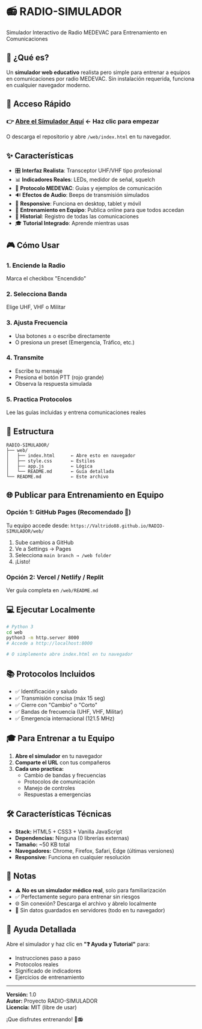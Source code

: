 # 📻 RADIO-SIMULADOR
Simulador Interactivo de Radio MEDEVAC para Entrenamiento en Comunicaciones

## 🎯 ¿Qué es?

Un **simulador web educativo** realista pero simple para entrenar a equipos en comunicaciones por radio MEDEVAC. Sin instalación requerida, funciona en cualquier navegador moderno.

## 🚀 Acceso Rápido

### 👉 **[Abre el Simulador Aquí](./web/index.html)** ← Haz clic para empezar

O descarga el repositorio y abre `/web/index.html` en tu navegador.

## ✨ Características

- 🎛️ **Interfaz Realista**: Transceptor UHF/VHF tipo profesional
- 📊 **Indicadores Reales**: LEDs, medidor de señal, squelch
- 💬 **Protocolo MEDEVAC**: Guías y ejemplos de comunicación
- 🔊 **Efectos de Audio**: Beeps de transmisión simulados
- 📱 **Responsive**: Funciona en desktop, tablet y móvil
- 👥 **Entrenamiento en Equipo**: Publica online para que todos accedan
- 📜 **Historial**: Registro de todas las comunicaciones
- 🎓 **Tutorial Integrado**: Aprende mientras usas

## 🎮 Cómo Usar

### 1. **Enciende la Radio**
Marca el checkbox "Encendido"

### 2. **Selecciona Banda**
Elige UHF, VHF o Militar

### 3. **Ajusta Frecuencia**
- Usa botones ± o escribe directamente
- O presiona un preset (Emergencia, Tráfico, etc.)

### 4. **Transmite**
- Escribe tu mensaje
- Presiona el botón PTT (rojo grande)
- Observa la respuesta simulada

### 5. **Practica Protocolos**
Lee las guías incluidas y entrena comunicaciones reales

## 📁 Estructura

```
RADIO-SIMULADOR/
├── web/
│   ├── index.html      ← Abre esto en navegador
│   ├── style.css       ← Estilos
│   ├── app.js          ← Lógica
│   └── README.md       ← Guía detallada
└── README.md           ← Este archivo
```

## 🌐 Publicar para Entrenamiento en Equipo

### Opción 1: GitHub Pages (Recomendado 🎯)
Tu equipo accede desde: `https://Valtrido88.github.io/RADIO-SIMULADOR/web/`

1. Sube cambios a GitHub
2. Ve a Settings → Pages
3. Selecciona `main branch → /web folder`
4. ¡Listo!

### Opción 2: Vercel / Netlify / Replit
Ver guía completa en `/web/README.md`

## 💻 Ejecutar Localmente

```bash
# Python 3
cd web
python3 -m http.server 8000
# Accede a http://localhost:8000

# O simplemente abre index.html en tu navegador
```

## 📚 Protocolos Incluidos

- ✅ Identificación y saludo
- ✅ Transmisión concisa (máx 15 seg)
- ✅ Cierre con "Cambio" o "Corto"
- ✅ Bandas de frecuencia (UHF, VHF, Militar)
- ✅ Emergencia internacional (121.5 MHz)

## 🎓 Para Entrenar a tu Equipo

1. **Abre el simulador** en tu navegador
2. **Comparte el URL** con tus compañeros
3. **Cada uno practica:**
   - Cambio de bandas y frecuencias
   - Protocolos de comunicación
   - Manejo de controles
   - Respuestas a emergencias

## 🛠️ Características Técnicas

- **Stack:** HTML5 + CSS3 + Vanilla JavaScript
- **Dependencias:** Ninguna (0 librerías externas)
- **Tamaño:** ~50 KB total
- **Navegadores:** Chrome, Firefox, Safari, Edge (últimas versiones)
- **Responsive:** Funciona en cualquier resolución

## 📝 Notas

- ⚠️ **No es un simulador médico real**, solo para familiarización
- ✅ Perfectamente seguro para entrenar sin riesgos
- 🌐 Sin conexión? Descarga el archivo y ábrelo localmente
- 🔄 Sin datos guardados en servidores (todo en tu navegador)

## 📖 Ayuda Detallada

Abre el simulador y haz clic en **"❓ Ayuda y Tutorial"** para:
- Instrucciones paso a paso
- Protocolos reales
- Significado de indicadores
- Ejercicios de entrenamiento

---

**Versión:** 1.0  
**Autor:** Proyecto RADIO-SIMULADOR  
**Licencia:** MIT (libre de usar)  

¡Que disfrutes entrenando! 🚁📻
